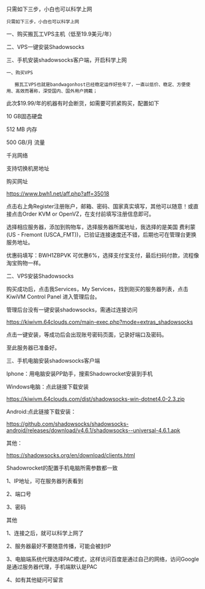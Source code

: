  只需如下三步，小白也可以科学上网

    只需如下三步，小白也可以科学上网

一、购买搬瓦工VPS主机（低至19.9美元/年）

二、VPS一键安装Shadowsocks

三、手机安装shadowsocks客户端，开启科学上网

    一、购买VPS

       搬瓦工VPS也就是bandwagonhost已经稳定运作好些年了，一直以低价、稳定、方便使用、高效而著称，深受国内、国外用户拥戴；

此次$19.99/年的机器有时会断货，如需要可抓紧购买，配置如下

 10 GB固态硬盘 

512 MB 内存

500 GB/月 流量

千兆网络

支持切换机房地址

 购买网址

https://www.bwh1.net/aff.php?aff=35018

点击右上角Register注册账户，邮箱、密码、国家真实填写，其他可以随意！或直接点击Order KVM or OpenVZ，在支付前填写注册信息即可。

    

选择相应服务器，添加到购物车，选择服务器所属地址，我选择的是美国 费利蒙(US - Fremont (USCA_FMT))，已验证连接速度还不错，后期也可在管理台更换服务地址。

    

优惠码填写：BWH1ZBPVK 可优惠6%，选择支付宝支付，最后扫码付款，流程像淘宝购物一样。

   二、VPS安装Shadowsocks

   购买成功后，点击我Services，My Services，找到刚买的服务器列表，点击KiwiVM Control Panel 进入管理后台。

    

管理后台没有一键安装shadowsocks，需通过连接访问

https://kiwivm.64clouds.com/main-exec.php?mode=extras_shadowsocks

点击一键安装，等成功后会出现账号密码页面，记录好端口及密码。

至此服务器已准备好。

   三、手机电脑安装shadowsocks客户端

   Iphone：用电脑安装PP助手，搜索Shadowrocket安装到手机

Windows电脑：点此链接下载安装

https://kiwivm.64clouds.com/dist/shadowsocks-win-dotnet4.0-2.3.zip 

Android:点此链接下载安装：

https://github.com/shadowsocks/shadowsocks-android/releases/download/v4.6.1/shadowsocks--universal-4.6.1.apk

其他：

https://shadowsocks.org/en/download/clients.html 

Shadowrocket的配置手机电脑所需参数都一致

1、IP地址，可在服务器列表看到

2、端口号

3、密码

   其他

  1、连接之后，就可以科学上网了

2、服务器最好不要随意传播，可能会被封IP

3、电脑端系统代理选择PAC模式，这样访问百度是通过自己的网络，访问Google是通过服务器代理，手机端默认是PAC

4、如有其他疑问可留言

